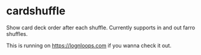 # cardshuffle
Show card deck order after each shuffle. Currently supports in and out farro shuffles.

This is running on https://lognloops.com if you wanna check it out.
